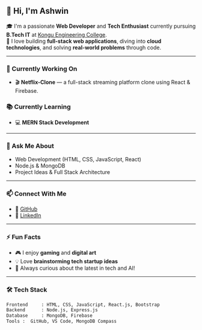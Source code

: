 ## 👋 Hi, I'm Ashwin

🎓 I'm a passionate **Web Developer** and **Tech Enthusiast** currently pursuing **B.Tech IT** at [Kongu Engineering College](https://kongu.ac.in).  
🚀 I love building **full-stack web applications**, diving into **cloud technologies**, and solving **real-world problems** through code.

---

### 🔧 Currently Working On
- 🎬 **Netflix-Clone** — a full-stack streaming platform clone using React & Firebase.

### 📚 Currently Learning
- 💻 **MERN Stack Development**
  
---

### 💬 Ask Me About
- Web Development (HTML, CSS, JavaScript, React)
- Node.js & MongoDB
- Project Ideas & Full Stack Architecture

---

### 📫 Connect With Me
- 🔗 [GitHub](https://github.com/Ashwin-J01)
- 🔗 [LinkedIn](https://linkedin.com/in/ashwin-j01)

---

### ⚡ Fun Facts
- 🎮 I enjoy **gaming** and **digital art**
- 💡 Love **brainstorming tech startup ideas**
- 🧠 Always curious about the latest in tech and AI!

---

### 🛠️ Tech Stack

```bash
Frontend     : HTML, CSS, JavaScript, React.js, Bootstrap  
Backend      : Node.js, Express.js  
Database     : MongoDB, Firebase  
Tools :  GitHub, VS Code, MongoDB Compass
